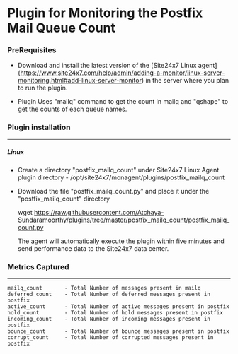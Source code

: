 Plugin for Monitoring the Postfix Mail Queue Count
==================================================

### PreRequisites

- Download and install the latest version of the [Site24x7 Linux agent] (https://www.site24x7.com/help/admin/adding-a-monitor/linux-server-monitoring.html#add-linux-server-monitor) in the server where you plan to run the plugin. 

- Plugin Uses "mailq" command to get the count in mailq and "qshape" to get the counts of each queue names.

### Plugin installation
---
##### Linux 

- Create a directory "postfix_mailq_count" under Site24x7 Linux Agent plugin directory - /opt/site24x7/monagent/plugins/postfix_mailq_count

- Download the file "postfix_mailq_count.py" and place it under the "postfix_mailq_count" directory
  
  	wget https://raw.githubusercontent.com/Atchaya-Sundaramoorthy/plugins/tree/master/postfix_mailq_count/postfix_mailq_count.py
	
  The agent will automatically execute the plugin within five minutes and send performance data to the Site24x7 data center.


### Metrics Captured
---

	mailq_count       - Total Number of messages present in mailq
	deferred_count    - Total Number of deferred messages present in postfix
	active_count      - Total Number of active messages present in postfix
	hold_count        - Total Number of hold messages present in postfix
	incoming_count    - Total Number of incoming messages present in postfix
	bounce_count      - Total Number of bounce messages present in postfix
	corrupt_count     - Total Number of corrupted messages present in postfix

